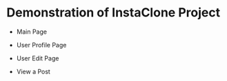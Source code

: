 # Demonstration of InstaClone Project

* Main Page

* User Profile Page

* User Edit Page

* View a Post

